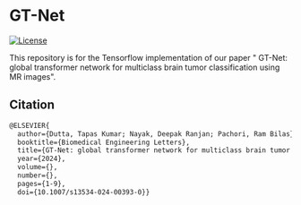 # GT-Net
[![License](https://img.shields.io/badge/license-MIT-blue.svg)](LICENSE)


This repository is for the Tensorflow implementation of our paper "	GT-Net: global transformer network for multiclass brain tumor classification using MR images".



## Citation

```markdown
@ELSEVIER{
  author={Dutta, Tapas Kumar; Nayak, Deepak Ranjan; Pachori, Ram Bilas},
  booktitle={Biomedical Engineering Letters}, 
  title={GT-Net: global transformer network for multiclass brain tumor classification using MR images}, 
  year={2024},
  volume={},
  number={},
  pages={1-9},
  doi={10.1007/s13534-024-00393-0}}

